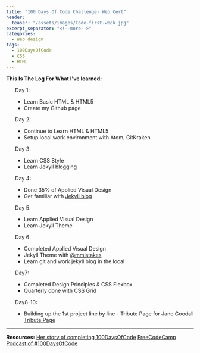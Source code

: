 ```yaml
---
title: "100 Days Of Code Challenge- Web Cert"
header:
  teaser: "/assets/images/Code-first-week.jpg"
excerpt_separator: "<!--more-->"
categories:
  - Web design
tags:
  - 100DaysOfCode
  - CSS
  - HTML
---
```

<style>
li{
  list-style-type: disc;
}
</style>

**This Is The Log For What I've learned:**

<ul>Day 1:
    <ul>
      <li>Learn Basic HTML & HTML5</li>
      <li>Create my Github page</li>
    </ul>
</ul>

<ul>Day 2:
    <ul>
      <li>Continue to Learn HTML & HTML5</li>
      <li> Setup local work environment with Atom, GitKraken</li>
    </ul>
</ul>

<ul>Day 3:
  <ul>
    <li>Learn CSS Style</li>
    <li>Learn Jekyll blogging</li>
  </ul>
</ul>

<ul>Day 4:
  <ul>
     <li>Done 35% of Applied Visual Design </li>
     <li>Get familiar with <a href="https://jekyllrb.com/docs/step-by-step/08-blogging/" alt="">Jekyll blog</a></li>
  </ul>
</ul>

<ul>Day 5:
  <ul>
    <li>Learn Applied Visual Design</li>
    <li>Learn Jekyll Theme</li>
  </ul>
</ul>

<ul>Day 6:
  <ul>
    <li>Completed Applied Visual Design</li>
    <li>Jekyll Theme with <a href="https://mmistakes.github.io/minimal-mistakes/" alt="mmistakes">@mmistakes</a></li>
    <li>Learn git and work jekyll blog in the local</li>
  </ul>
</ul>

<ul>Day7:
  <ul>
    <li>Completed Design Principles & CSS Flexbox</li>
    <li>Quarterly  done with CSS Grid </li>
  </ul>
</ul>

<ul>Day8-10:
  <ul>
    <li>Building up the 1st project line by line - Tribute Page for Jane Goodall <a href="https://codepen.io/michellechlin/full/eYNNrNj" alt="Tribute Page">Tribute Page</a></li>
  </ul>
</ul>

<hr>

**Resources:**
[Her story of completing 100DaysOfCode](https://code.likeagirl.io/100-days-of-code-challenge-completed-bbce87f04c00)
[FreeCodeCamp](https://www.freecodecamp.org/) [Podcast of #100DaysOfCode](https://www.codenewbie.org/podcast/100-days-of-code)
